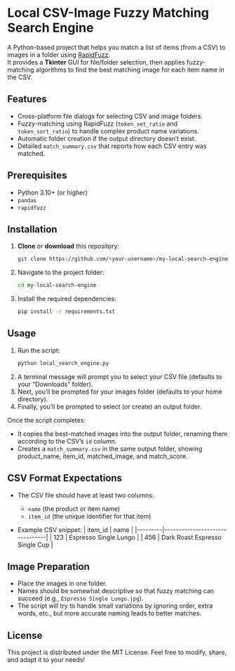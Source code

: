 # Local CSV-Image Fuzzy Matching Search Engine

A Python-based project that helps you match a list of items (from a CSV) to images in a folder using [RapidFuzz](https://github.com/maxbachmann/RapidFuzz).  
It provides a **Tkinter** GUI for file/folder selection, then applies fuzzy-matching algorithms to find the best matching image for each item name in the CSV.

## Features
- Cross-platform file dialogs for selecting CSV and image folders.
- Fuzzy-matching using RapidFuzz (`token_set_ratio` and `token_sort_ratio`) to handle complex product name variations.
- Automatic folder creation if the output directory doesn’t exist.
- Detailed `match_summary.csv` that reports how each CSV entry was matched.

## Prerequisites
- Python 3.10+ (or higher)
- `pandas`
- `rapidfuzz`

## Installation

1. **Clone** or **download** this repository:
   ```bash
   git clone https://github.com/<your-username>/my-local-search-engine.git

2. Navigate to the project folder:
   ```bash
   cd my-local-search-engine

3. Install the required dependencies:
   ```bash
   pip install -r requirements.txt

## Usage
1. Run the script:
   ```bash
   python local_search_engine.py
2. A terminal message will prompt you to select your CSV file (defaults to your “Downloads” folder).
3. Next, you’ll be prompted for your images folder (defaults to your home directory).
4. Finally, you’ll be prompted to select (or create) an output folder.

Once the script completes:
- It copies the best-matched images into the output folder, renaming them according to the CSV’s `id` column.
- Creates a `match_summary.csv` in the same output folder, showing product_name, item_id, matched_image, and match_score.

## CSV Format Expectations
- The CSV file should have at least two columns:
   - `name` (the product or item name)
   - `item_id` (the unique identifier for that item)

- Example CSV snippet:
| item_id | name                           |
|---------|--------------------------------|
| 123     | Espresso Single Lungo          |
| 456     | Dark Roast Espresso Single Cup |

## Image Preparation
- Place the images in one folder.
- Names should be somewhat descriptive so that fuzzy matching can succeed (e.g., `Espresso Single Lungo.jpg`).
- The script will try to handle small variations by ignoring order, extra words, etc., but more accurate naming leads to better matches.

## License
This project is distributed under the MIT License. Feel free to modify, share, and adapt it to your needs!